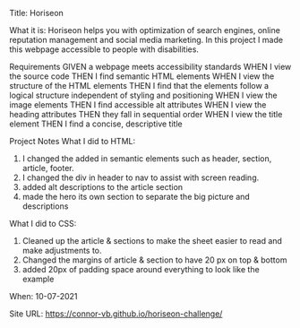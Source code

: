 Title: Horiseon

What it is: 
Horiseon helps you with optimization of search engines, online reputation management and social media marketing.  In this project I made this webpage accessible to people with disabilities.

Requirements
GIVEN a webpage meets accessibility standards
WHEN I view the source code
THEN I find semantic HTML elements
WHEN I view the structure of the HTML elements
THEN I find that the elements follow a logical structure independent of styling and positioning
WHEN I view the image elements
THEN I find accessible alt attributes
WHEN I view the heading attributes
THEN they fall in sequential order
WHEN I view the title element
THEN I find a concise, descriptive title

Project Notes
What I did to HTML: 
1. I changed the added in semantic elements such as header, section, article, footer.
2. I changed the div in header to nav to assist with screen reading.
3. added alt descriptions to the article section
4. made the hero its own section to separate the big picture and descriptions


What I did to CSS:
1. Cleaned up the article & sections to make the sheet easier to read and make adjustments to.
2. Changed the margins of article & section to have 20 px on top & bottom
3. added 20px of padding space around everything to look like the example

When: 10-07-2021

Site URL: 
https://connor-vb.github.io/horiseon-challenge/

